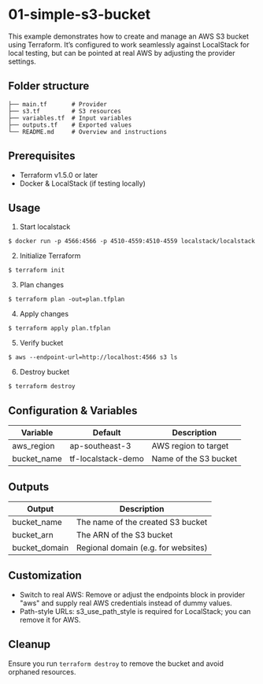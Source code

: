 # 01-simple-s3-bucket

This example demonstrates how to create and manage an AWS S3 bucket using Terraform. It’s configured to work seamlessly against LocalStack for local testing, but can be pointed at real AWS by adjusting the provider settings.

## Folder structure

```
├── main.tf       # Provider
├── s3.tf         # S3 resources
├── variables.tf  # Input variables
├── outputs.tf    # Exported values
└── README.md     # Overview and instructions
```

## Prerequisites

- Terraform v1.5.0 or later
- Docker & LocalStack (if testing locally)

## Usage

1. Start localstack

```
$ docker run -p 4566:4566 -p 4510-4559:4510-4559 localstack/localstack
```

2. Initialize Terraform

```
$ terraform init
```

3. Plan changes

```
$ terraform plan -out=plan.tfplan
```

4. Apply changes

```
$ terraform apply plan.tfplan
```

5. Verify bucket

```
$ aws --endpoint-url=http://localhost:4566 s3 ls
```

6. Destroy bucket

```
$ terraform destroy
```

## Configuration & Variables

| Variable    | Default            | Description           |
| ----------- | ------------------ | --------------------- |
| aws_region  | ap-southeast-3     | AWS region to target  |
| bucket_name | tf-localstack-demo | Name of the S3 bucket |

## Outputs

| Output        | Description                         |
| ------------- | ----------------------------------- |
| bucket_name   | The name of the created S3 bucket   |
| bucket_arn    | The ARN of the S3 bucket            |
| bucket_domain | Regional domain (e.g. for websites) |

## Customization

- Switch to real AWS: Remove or adjust the endpoints block in provider "aws" and supply real AWS credentials instead of dummy values.
- Path-style URLs: s3_use_path_style is required for LocalStack; you can remove it for AWS.

## Cleanup

Ensure you run `terraform destroy` to remove the bucket and avoid orphaned resources.
